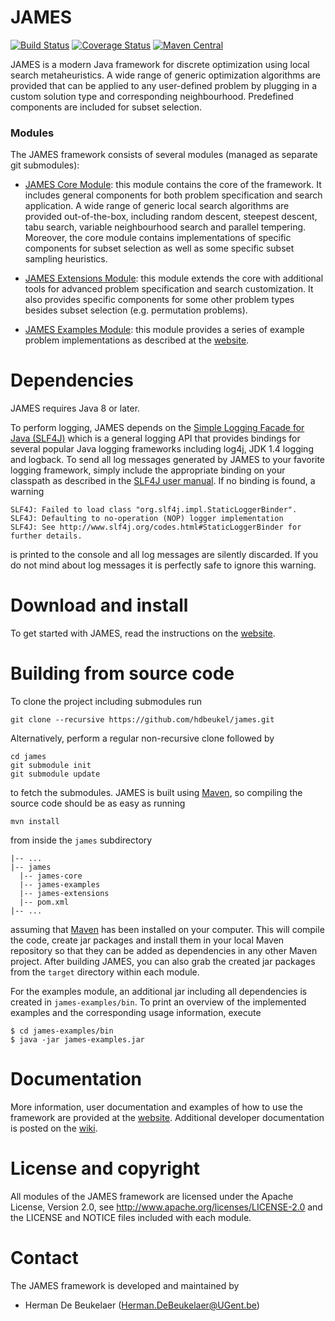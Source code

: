 JAMES
=====

[![Build Status](https://img.shields.io/travis/hdbeukel/james.svg?style=flat)](https://travis-ci.org/hdbeukel/james)
[![Coverage Status](http://img.shields.io/coveralls/hdbeukel/james.svg?style=flat)](https://coveralls.io/r/hdbeukel/james)
[![Maven Central](https://maven-badges.herokuapp.com/maven-central/org.jamesframework/james/badge.svg?style=flat)](http://search.maven.org/#search%7Cga%7C1%7Corg.jamesframework)

JAMES is a modern Java framework for discrete optimization using local search metaheuristics.
A wide range of generic optimization algorithms are provided that can be applied to any user-defined
problem by plugging in a custom solution type and corresponding neighbourhood. Predefined components
are included for subset selection.

### Modules

The JAMES framework consists of several modules (managed as separate git submodules):
 
 - [JAMES Core Module][core-module]: this module contains the core of the framework. It includes general
     components for both problem specification and search application. A wide range of generic local search
     algorithms are provided out-of-the-box, including random descent, steepest descent, tabu search, variable
     neighbourhood search and parallel tempering. Moreover, the core module contains implementations of specific
     components for subset selection as well as some specific subset sampling heuristics.
   
 - [JAMES Extensions Module][extensions-module]: this module extends the core with additional tools
        for advanced problem specification and search customization. It also provides specific
        components for some other problem types besides subset selection (e.g. permutation problems).
                 
 - [JAMES Examples Module][examples-module]: this module provides a series of example problem implementations
 	 as described at the [website][examples-website].

Dependencies
============

JAMES requires Java 8 or later.

To perform logging, JAMES depends on the [Simple Logging Facade for Java (SLF4J)][slf4j] which is a general
logging API that provides bindings for several popular Java logging frameworks including log4j, JDK 1.4 logging
and logback. To send all log messages generated by JAMES to your favorite logging framework, simply include
the appropriate binding on your classpath as described in the [SLF4J user manual][slf4j-manual]. If no binding is
found, a warning

```
SLF4J: Failed to load class "org.slf4j.impl.StaticLoggerBinder".
SLF4J: Defaulting to no-operation (NOP) logger implementation
SLF4J: See http://www.slf4j.org/codes.html#StaticLoggerBinder for further details.
```

is printed to the console and all log messages are silently discarded. If you do not mind about log messages
it is perfectly safe to ignore this warning.

Download and install
====================

To get started with JAMES, read the instructions on the [website][getstarted].

Building from source code
=========================

To clone the project including submodules run

```
git clone --recursive https://github.com/hdbeukel/james.git
```

Alternatively, perform a regular non-recursive clone followed by

```
cd james
git submodule init
git submodule update
```

to fetch the submodules. JAMES is built using [Maven][maven], so compiling the source code should be as easy as running

```
mvn install
```

from inside the `james` subdirectory

```
|-- ...
|-- james
  |-- james-core
  |-- james-examples
  |-- james-extensions
  |-- pom.xml
|-- ...
```

assuming that [Maven][maven] has been installed on your computer. This will compile the code, create jar packages and install them in your local Maven repository so that they can be added as dependencies in any other Maven project. After building JAMES, you can also grab the created jar packages from the `target` directory within each module.

For the examples module, an additional jar including all dependencies is created in `james-examples/bin`.
To print an overview of the implemented examples and the corresponding usage information, execute

```
$ cd james-examples/bin
$ java -jar james-examples.jar
```

Documentation
=============

More information, user documentation and examples of how to use the framework are provided at the [website][james-website]. Additional developer documentation is posted on the [wiki][james-wiki].

License and copyright
=====================

All modules of the JAMES framework are licensed under the Apache License, Version 2.0, see http://www.apache.org/licenses/LICENSE-2.0 and the LICENSE and NOTICE files included with each module.

Contact
=======

The JAMES framework is developed and maintained by

 - Herman De Beukelaer (Herman.DeBeukelaer@UGent.be)
 
 
 
[core-module]:       https://github.com/hdbeukel/james-core
[extensions-module]: https://github.com/hdbeukel/james-extensions
[examples-module]:   https://github.com/hdbeukel/james-examples
[examples-website]:  http://www.jamesframework.org/examples
[slf4j]:             http://www.slf4j.org
[slf4j-manual]:      http://www.slf4j.org/manual.html
[maven]:             http://maven.apache.org
[getstarted]:        http://www.jamesframework.org/getstarted/
[james-website]:     http://www.jamesframework.org
[james-wiki]:        http://github.com/hdbeukel/james/wiki

